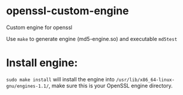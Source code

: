 # openssl-custom-engine
Custom engine for openssl

Use `make` to generate engine (md5-engine.so) and executable `md5test`

# Install engine:
`sudo make install` will install the engine into `/usr/lib/x86_64-linux-gnu/engines-1.1/`, make sure this is your OpenSSL engine directory.
